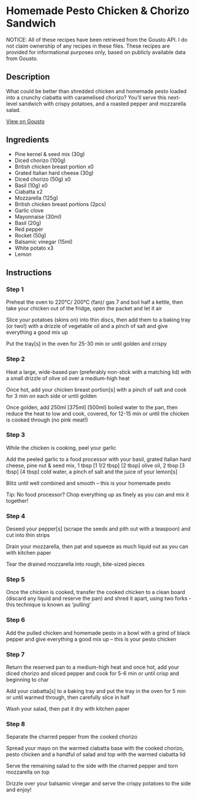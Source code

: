 # Homemade Pesto Chicken & Chorizo Sandwich

NOTICE: All of these recipes have been retrieved from the Gousto API. I do not claim ownership of any recipes in these files. These recipes are provided for informational purposes only, based on publicly available data from Gousto.

## Description

What could be better than shredded chicken and homemade pesto loaded into a crunchy ciabatta with caramelised chorizo? You'll serve this next-level sandwich with crispy potatoes, and a roasted pepper and mozzarella salad.

[View on Gousto](https://www.gousto.co.uk/recipes/cookbook/homemade-pesto-chicken-chorizo-sandwich)

## Ingredients

- Pine kernel & seed mix (30g)
- Diced chorizo (100g)
- British chicken breast portion x0
- Grated Italian hard cheese (30g)
- Diced chorizo (50g) x0
- Basil (10g) x0
- Ciabatta x2
- Mozzarella (125g)
- British chicken breast portions (2pcs)
- Garlic clove
- Mayonnaise (30ml)
- Basil (20g)
- Red pepper
- Rocket (50g)
- Balsamic vinegar (15ml)
- White potato x3
- Lemon

## Instructions


### Step 1

Preheat the oven to 220°C/ 200°C (fan)/ gas 7 and boil half a kettle, then take your chicken out of the fridge, open the packet and let it air

Slice your potatoes (skins on) into thin discs, then add them to a baking tray (or two!) with a drizzle of vegetable oil and a pinch of salt and give everything a good mix up

Put the tray[s] in the oven for 25-30 min or until golden and crispy


### Step 2

Heat a large, wide-based pan (preferably non-stick with a matching lid) with a small drizzle of olive oil over a medium-high heat

Once hot, add your chicken breast portion[s] with a pinch of salt and cook for 3 min on each side or until golden

Once golden, add 250ml <span class="text-purple">[375ml]</span> <span class="text-danger">[500ml]</span> boiled water to the pan, then reduce the heat to low and cook, covered, for 12-15 min or until the chicken is cooked through (no pink meat!)


### Step 3

While the chicken is cooking, peel your garlic

Add the peeled garlic to a food processor with your basil, grated Italian hard cheese, pine nut & seed mix, 1 tbsp<span class="text-purple"> [1 1/2 tbsp]</span> <span class="text-danger">[2 tbsp] </span>olive oil, 2 tbsp<span class="text-purple"> [3 tbsp] </span><span class="text-danger">[4 tbsp]</span> cold water, a pinch of salt and the juice of your<span class="text-danger"> </span>lemon[s]

Blitz until well combined and smooth – this is your homemade pesto

Tip: No food processor? Chop everything up as finely as you can and mix it together!


### Step 4

Deseed your pepper[s] (scrape the seeds and pith out with a teaspoon) and cut into thin strips

Drain your mozzarella, then pat and squeeze as much liquid out as you can with kitchen paper

Tear the drained mozzarella into rough, bite-sized pieces


### Step 5

Once the chicken is cooked, transfer the cooked chicken to a clean board (discard any liquid and reserve the pan) and shred it apart, using two forks - this technique is known as ‘pulling’


### Step 6

Add the pulled chicken and homemade pesto in a bowl with a grind of black pepper and give everything a good mix up – this is your pesto chicken


### Step 7

Return the reserved pan to a medium-high heat and once hot, add your diced chorizo and sliced pepper and cook for 5-6 min or until crisp and beginning to char

Add your ciabatta[s] to a baking tray and put the tray in the oven for 5 min or until warmed through, then carefully slice in half

Wash your salad, then pat it dry with kitchen paper

### Step 8

Separate the charred pepper from the cooked chorizo

Spread your mayo on the warmed ciabatta base with the cooked chorizo, pesto chicken and a handful of salad and top with the warmed ciabatta lid

Serve the remaining salad to the side with the charred pepper and torn mozzarella on top

Drizzle over your balsamic vinegar and serve the crispy potatoes to the side and enjoy!

